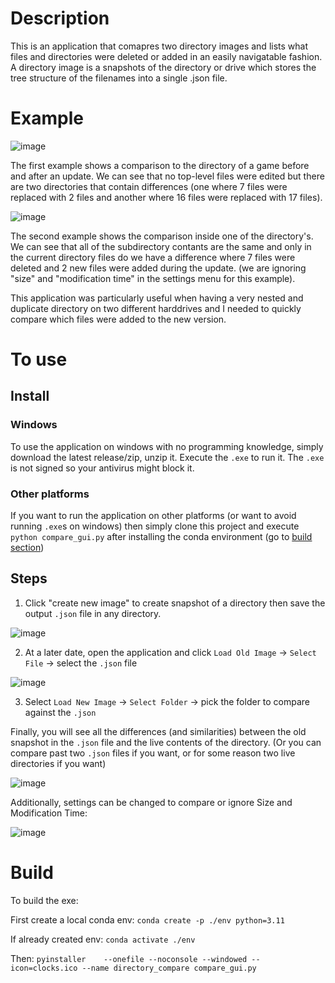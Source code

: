 # Description

This is an application that comapres two directory images and lists what files and directories were deleted or added in an easily navigatable fashion. 
A directory image is a snapshots of the directory or drive which stores the tree structure of the filenames into a single .json file.

# Example

![image](https://github.com/user-attachments/assets/ea58c18c-7aca-4df9-8cc7-e97ad29c3371)

The first example shows a comparison to the directory of a game before and after an update. We can see that no top-level files were edited but there are two directories that contain differences (one where 7 files were replaced with 2 files and another where 16 files were replaced with 17 files).

![image](https://github.com/user-attachments/assets/fca27bc0-ee9b-47a4-9d98-b855a1f8bd35)

The second example shows the comparison inside one of the directory's. We can see that all of the subdirectory contants are the same and only in the current directory files do we have a difference where 7 files were deleted and 2 new files were added during the update. (we are ignoring "size" and "modification time" in the settings menu for this example).

This application was particularly useful when having a very nested and duplicate directory on two different harddrives and I needed to quickly compare which files were added to the new version.

# To use

## Install

### Windows

To use the application on windows with no programming knowledge, simply download the latest release/zip, unzip it.
Execute the `.exe` to run it. The `.exe` is not signed so your antivirus might block it.

### Other platforms

If you want to run the application on other platforms (or want to avoid running `.exe`s on windows) then simply clone this project and execute `python compare_gui.py` after installing the conda environment (go to [build section](https://github.com/Ar-Kareem/dir_diff?tab=readme-ov-file#build))

## Steps

1. Click "create new image" to create snapshot of a directory then save the output `.json` file in any directory.

![image](https://github.com/user-attachments/assets/1b6f313f-ab6c-414c-a46f-c0c552af13e9)

2. At a later date, open the application and click `Load Old Image` -> `Select File` -> select the `.json` file

![image](https://github.com/user-attachments/assets/8627bb16-aa0f-4d57-bdee-3e4ce9a29397)

3. Select `Load New Image` -> `Select Folder` -> pick the folder to compare against the `.json`

Finally, you will see all the differences (and similarities) between the old snapshot in the `.json` file and the live contents of the directory. (Or you can compare past two `.json` files if you want, or for some reason two live directories if you want)

![image](https://github.com/user-attachments/assets/eef76619-f50b-4ced-b0b9-f93d2f6276b8)


Additionally, settings can be changed to compare or ignore Size and Modification Time:

![image](https://github.com/user-attachments/assets/de960c6e-93b7-4853-936c-5b4223b6e63d)


# Build

To build the exe:

First create a local conda env: `conda create -p ./env python=3.11`

If already created env: `conda activate ./env`

Then:
`pyinstaller    --onefile --noconsole --windowed --icon=clocks.ico --name directory_compare compare_gui.py`
